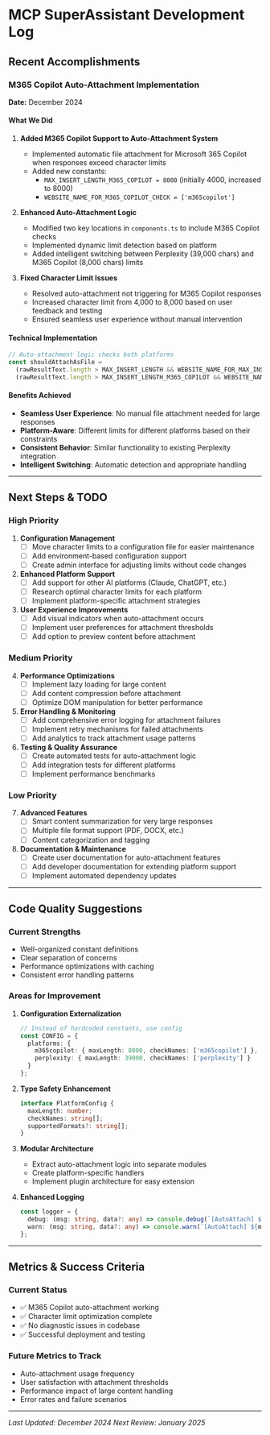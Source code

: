 # MCP SuperAssistant Development Log

## Recent Accomplishments

### M365 Copilot Auto-Attachment Implementation

**Date:** December 2024

#### What We Did

1. **Added M365 Copilot Support to Auto-Attachment System**
   - Implemented automatic file attachment for Microsoft 365 Copilot when responses exceed character limits
   - Added new constants:
     - `MAX_INSERT_LENGTH_M365_COPILOT = 8000` (initially 4000, increased to 8000)
     - `WEBSITE_NAME_FOR_M365_COPILOT_CHECK = ['m365copilot']`

2. **Enhanced Auto-Attachment Logic**
   - Modified two key locations in `components.ts` to include M365 Copilot checks
   - Implemented dynamic limit detection based on platform
   - Added intelligent switching between Perplexity (39,000 chars) and M365 Copilot (8,000 chars) limits

3. **Fixed Character Limit Issues**
   - Resolved auto-attachment not triggering for M365 Copilot responses
   - Increased character limit from 4,000 to 8,000 based on user feedback and testing
   - Ensured seamless user experience without manual intervention

#### Technical Implementation

```typescript
// Auto-attachment logic checks both platforms
const shouldAttachAsFile = 
  (rawResultText.length > MAX_INSERT_LENGTH && WEBSITE_NAME_FOR_MAX_INSERT_LENGTH_CHECK.includes(websiteName)) ||
  (rawResultText.length > MAX_INSERT_LENGTH_M365_COPILOT && WEBSITE_NAME_FOR_M365_COPILOT_CHECK.includes(websiteName));
```

#### Benefits Achieved

- **Seamless User Experience**: No manual file attachment needed for large responses
- **Platform-Aware**: Different limits for different platforms based on their constraints
- **Consistent Behavior**: Similar functionality to existing Perplexity integration
- **Intelligent Switching**: Automatic detection and appropriate handling

---

## Next Steps & TODO

### High Priority

1. **Configuration Management**
   - [ ] Move character limits to a configuration file for easier maintenance
   - [ ] Add environment-based configuration support
   - [ ] Create admin interface for adjusting limits without code changes

2. **Enhanced Platform Support**
   - [ ] Add support for other AI platforms (Claude, ChatGPT, etc.)
   - [ ] Research optimal character limits for each platform
   - [ ] Implement platform-specific attachment strategies

3. **User Experience Improvements**
   - [ ] Add visual indicators when auto-attachment occurs
   - [ ] Implement user preferences for attachment thresholds
   - [ ] Add option to preview content before attachment

### Medium Priority

4. **Performance Optimizations**
   - [ ] Implement lazy loading for large content
   - [ ] Add content compression before attachment
   - [ ] Optimize DOM manipulation for better performance

5. **Error Handling & Monitoring**
   - [ ] Add comprehensive error logging for attachment failures
   - [ ] Implement retry mechanisms for failed attachments
   - [ ] Add analytics to track attachment usage patterns

6. **Testing & Quality Assurance**
   - [ ] Create automated tests for auto-attachment logic
   - [ ] Add integration tests for different platforms
   - [ ] Implement performance benchmarks

### Low Priority

7. **Advanced Features**
   - [ ] Smart content summarization for very large responses
   - [ ] Multiple file format support (PDF, DOCX, etc.)
   - [ ] Content categorization and tagging

8. **Documentation & Maintenance**
   - [ ] Create user documentation for auto-attachment features
   - [ ] Add developer documentation for extending platform support
   - [ ] Implement automated dependency updates

---

## Code Quality Suggestions

### Current Strengths
- Well-organized constant definitions
- Clear separation of concerns
- Performance optimizations with caching
- Consistent error handling patterns

### Areas for Improvement

1. **Configuration Externalization**
   ```typescript
   // Instead of hardcoded constants, use config
   const CONFIG = {
     platforms: {
       m365copilot: { maxLength: 8000, checkNames: ['m365copilot'] },
       perplexity: { maxLength: 39000, checkNames: ['perplexity'] }
     }
   };
   ```

2. **Type Safety Enhancement**
   ```typescript
   interface PlatformConfig {
     maxLength: number;
     checkNames: string[];
     supportedFormats?: string[];
   }
   ```

3. **Modular Architecture**
   - Extract auto-attachment logic into separate modules
   - Create platform-specific handlers
   - Implement plugin architecture for easy extension

4. **Enhanced Logging**
   ```typescript
   const logger = {
     debug: (msg: string, data?: any) => console.debug(`[AutoAttach] ${msg}`, data),
     warn: (msg: string, data?: any) => console.warn(`[AutoAttach] ${msg}`, data)
   };
   ```

---

## Metrics & Success Criteria

### Current Status
- ✅ M365 Copilot auto-attachment working
- ✅ Character limit optimization complete
- ✅ No diagnostic issues in codebase
- ✅ Successful deployment and testing

### Future Metrics to Track
- Auto-attachment usage frequency
- User satisfaction with attachment thresholds
- Performance impact of large content handling
- Error rates and failure scenarios

---

*Last Updated: December 2024*
*Next Review: January 2025*